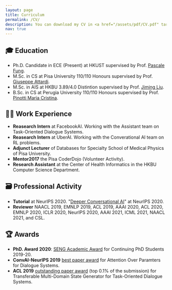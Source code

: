 ```yaml
---
layout: page
title: Curriculum
permalink: /CV/
description: You can download my CV in <a href="/assets/pdf/CV.pdf" target="_blank"><b>PDF</b></a>
nav: true
---
```



## 🎓   Education
- Ph.D. Candidate in ECE (Present) at HKUST supervised by Prof. [Pascale Fung](https://en.wikipedia.org/wiki/Pascale_Fung).
- M.Sc. in CS at Pisa University 110/110 Honours supervised by Prof. [Giuseppe Attardi](http://pages.di.unipi.it/attardi/).
- M.Sc. in AIS at HKBU 3.89/4.0 Distintion supervised by Prof. [Jiming Liu](https://www.comp.hkbu.edu.hk/~jiming/).
- B.Sc. in CS at Perugia University 110/110 Honours supervised by Prof. [Pinotti Maria Cristina](https://sites.google.com/view/cristinampinotti/home).

## 🧑‍💻   Work Experience
- **Reasearch Intern** at FacebookAI. Working with the Assistant team on Task-Oriented Dialogue Systems. 
- **Reasearch Intern** at UberAI. Working with the Converational AI team on RL problems.
- **Adjunct Lecturer** of Databases for Specialty School of Medical Physics of Pisa University.
- **Mentor2017** the Pisa CoderDojo (Volunteer Activity).
- **Research Assistant** at the Center of Health Informatics in the HKBU Computer Science Department.

## 🗃️   Professional Activity
- **Tutorial** at NeurIPS 2020. "[Deeper Conversational AI](https://medium.com/@NeurIPSConf/tutorial-selections-for-neruips-2020-33b79f4915c4)" at NeurIPS 2020. 
- **Reviewer** NAACL 2019, EMNLP 2019, ACL 2019, AAAI 2020, ACL 2020, EMNLP 2020, ICLR 2020, NeurIPS 2020, AAAI 2021, ICML 2021, NAACL 2021, and CSL.

## 🏆   Awards
- **PhD. Award 2020**: [SENG Academic Award](/assets/pdf/MADOTTO-Andrea-12232564.pdf) for Continuing PhD Students 2019-20.
- **ConvAI-NeurIPS 2019** [best paper award](https://signalprocessingsociety.org/community-involvement/speech-and-language-processing/newsletter/neurips-2019-convai-workshop-recap#:~:text=The%20best%20paper%20award%20was,in%20a%20joint%20conversational%20setting.) for Attention Over Paramters for Dialogue Systems.
- **ACL 2019** [outstanding paper award](https://acl2019.org/EN/winners-of-acl-2019-best-paper-awards.xhtml) (top 0.1% of the submission) for Transferable Multi-Domain State Generator for Task-Oriented Dialogue Systems.



<!-- 
<div class="projects grid">

  {% assign sorted_projects = site.projects | sort: "importance" %}
  {% for project in sorted_projects %}
  <div class="grid-item">
    {% if project.redirect %}
    <a href="{{ project.redirect }}" target="_blank">
    {% else %}
    <a href="{{ project.url | relative_url }}">
    {% endif %}
      <div class="card hoverable">
        {% if project.img %}
        <img src="{{ project.img | relative_url }}" alt="project thumbnail">
        {% endif %}
        <div class="card-body">
          <h2 class="card-title text-lowercase">{{ project.title }}</h2>
          <p class="card-text">{{ project.description }}</p>
          <div class="row ml-1 mr-1 p-0">
            {% if project.github %}
            <div class="github-icon">
              <div class="icon" data-toggle="tooltip" title="Code Repository">
                <a href="{{ project.github }}" target="_blank"><i class="fab fa-github gh-icon"></i></a>
              </div>
              {% if project.github_stars %}
              <span class="stars" data-toggle="tooltip" title="GitHub Stars">
                <i class="fas fa-star"></i>
                <span id="{{ project.github_stars }}-stars"></span>
              </span>
              {% endif %}
            </div>
            {% endif %}
          </div>
        </div>
      </div>
    </a>
  </div>
{% endfor %}

</div> -->
